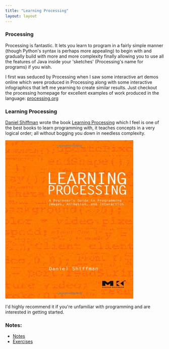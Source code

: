 ```yaml
---
title: "Learning Processing"
layout: layout
---
```

### Processing 

Processing is fantastic. It lets you learn to program in a fairly simple manner (though Python's syntax is perhaps more appealing) to begin with and gradually build with more and more complexity finally allowing you to use all the features of Java inside your 'sketches' (Processing's name for programs) if you wish.

I first was seduced by Processing when I saw some interactive art demos online which were produced in Processing along with some interactive infographics that left me yearning to create similar results. Just checkout the processing homepage for excellent examples of work produced in the language: [processing.org](http://processing.org)

### Learning Processing
[Daniel Shiffman](www.shiffman.net/) wrote the book [Learning Processing](www.learningprocessing.com) which I feel is one of the best books to learn programming with, it teaches concepts in a very logical order; all without bogging you down in needless complexity.

![Learning Processing image cover](/media/img/learningprocessing.jpg)

I'd highly recommend it if you're unfamiliar with programming and are interested in getting started.


### Notes:
- [Notes](notes.html)
- [Exercises](exercises.html)

